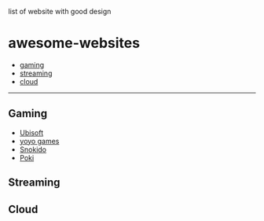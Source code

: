 
list of website with good design

awesome-websites
================================================
- [gaming](#gaming)
- [streaming](#streaming)
- [cloud](#cloud)
___


## Gaming

- [Ubisoft](https://www.ubisoft.com/)
- [yoyo games](https://www.yoyogames.com/)
- [Snokido](https://www.snokido.com/)
- [Poki](https://poki.com/)

## Streaming


## Cloud


